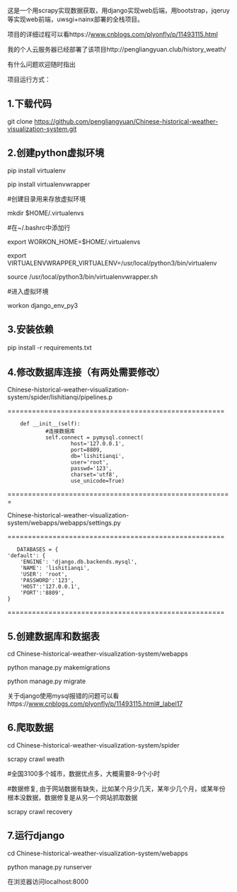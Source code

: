 
这是一个用scrapy实现数据获取，用django实现web后端，用bootstrap，jqeruy等实现web前端，uwsgi+nainx部署的全栈项目。


项目的详细过程可以看https://www.cnblogs.com/plyonfly/p/11493115.html

我的个人云服务器已经部署了该项目http://pengliangyuan.club/history_weath/

有什么问题欢迎随时指出

项目运行方式：

1.下载代码
-
git clone https://github.com/pengliangyuan/Chinese-historical-weather-visualization-system.git



2.创建python虚拟环境
-
pip install virtualenv

pip install virtualenvwrapper

#创建目录用来存放虚拟环境

mkdir $HOME/.virtualenvs

#在~/.bashrc中添加行

export WORKON_HOME=$HOME/.virtualenvs

export VIRTUALENVWRAPPER_VIRTUALENV=/usr/local/python3/bin/virtualenv

source /usr/local/python3/bin/virtualenvwrapper.sh

#进入虚拟环境

workon django_env_py3



3.安装依赖
-
pip install -r requirements.txt　



4.修改数据库连接（有两处需要修改）
-
Chinese-historical-weather-visualization-system/spider/lishitianqi/pipelines.p

=====================================================

        def __init__(self):
                #连接数据库
                self.connect = pymysql.connect(
                        host='127.0.0.1',
                        port=8809,
                        db='lishitianqi',
                        user='root',
                        passwd='123',
                        charset='utf8',
                        use_unicode=True)
=======================================================


Chinese-historical-weather-visualization-system/webapps/webapps/settings.py

=====================================================

       DATABASES = {
    'default': {
        'ENGINE': 'django.db.backends.mysql',
        'NAME': 'lishitianqi',
        'USER': 'root',
        'PASSWORD':'123',
        'HOST':'127.0.0.1',
        'PORT':'8809',
    }

                      
=====================================================



5.创建数据库和数据表
-

cd Chinese-historical-weather-visualization-system/webapps

python manage.py makemigrations

python manage.py migrate

关于django使用mysql报错的问题可以看https://www.cnblogs.com/plyonfly/p/11493115.html#_label17


6.爬取数据
-

cd  Chinese-historical-weather-visualization-system/spider

scrapy crawl weath

#全国3100多个城市，数据优点多，大概需要8-9个小时

#数据修复, 由于网站数据有缺失，比如某个月少几天，某年少几个月，或某年份根本没数据，数据修复是从另一个网站抓取数据

scrapy crawl recovery

7.运行django
-

cd Chinese-historical-weather-visualization-system/webapps

python manage.py runserver

在浏览器访问localhost:8000
